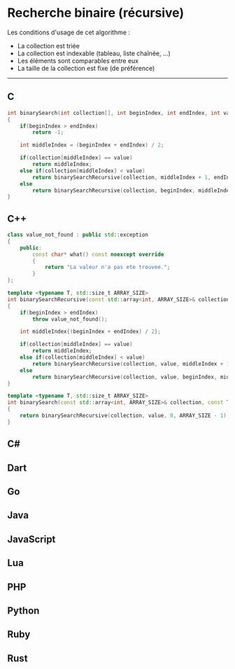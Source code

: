 # Recherche binaire (récursive)

Les conditions d'usage de cet algorithme :

+ La collection est triée
+ La collection est indexable (tableau, liste chaînée, ...)
+ Les éléments sont comparables entre eux
+ La taille de la collection est fixe (de préférence)

---

## C

```c
int binarySearch(int collection[], int beginIndex, int endIndex, int value)
{
    if(beginIndex > endIndex)
        return -1;

    int middleIndex = (beginIndex + endIndex) / 2;

    if(collection[middleIndex] == value)
        return middleIndex;
    else if(collection[middleIndex] < value)
        return binarySearchRecursive(collection, middleIndex + 1, endIndex, value);
    else
        return binarySearchRecursive(collection, beginIndex, middleIndex - 1, value);
}
```

## C++

```cpp
class value_not_found : public std::exception
{
    public:
        const char* what() const noexcept override
        {
            return "La valeur n'a pas ete trouvee.";
        }
};

template <typename T, std::size_t ARRAY_SIZE>
int binarySearchRecursive(const std::array<int, ARRAY_SIZE>& collection, int beginIndex, int endIndex, const T& value)
{
    if(beginIndex > endIndex)
        throw value_not_found();

    int middleIndex{(beginIndex + endIndex) / 2};

    if(collection[middleIndex] == value)
        return middleIndex;
    else if(collection[middleIndex] < value)
        return binarySearchRecursive(collection, value, middleIndex + 1, endIndex);
    else
        return binarySearchRecursive(collection, value, beginIndex, middleIndex - 1);
}

template <typename T, std::size_t ARRAY_SIZE>
int binarySearch(const std::array<int, ARRAY_SIZE>& collection, const T& value)
{
    return binarySearchRecursive(collection, value, 0, ARRAY_SIZE - 1);
}
```

## C#

## Dart

## Go

## Java

## JavaScript

## Lua

## PHP

## Python

## Ruby

## Rust
